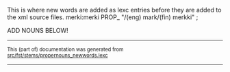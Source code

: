 This is where new words are added as lexc entries before they are 
added to the xml source files.
merki:merki PROP_  "/(eng) mark/(fin) merkki" ;

ADD NOUNS BELOW!

* * *

<small>This (part of) documentation was generated from [src/fst/stems/propernouns_newwords.lexc](https://github.com/giellalt/lang-olo/blob/main/src/fst/stems/propernouns_newwords.lexc)</small>

---

